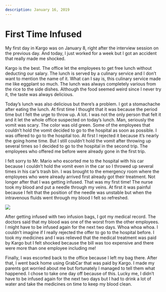 ```yaml
---
description: January 16, 2019
---
```


# First Time Infused

My first day in Kargo was on January 8, right after the interview session on the previous day. And today, I just worked for a week but I got an accident that really made me shocked.

Kargo is the best. The office let the employees to get free lunch without deducting our salary. The lunch is served by a culinary service and I don’t want to mention the name of it. What can I say is, this culinary service made me like eggplant so much. The lunch was always completely various from the rice to the side dishes. Although the food seemed weird since I never try it, the taste was always delicious.

Today’s lunch was also delicious but there’s a problem. I got a stomachache after eating the lunch. At first time I thought that it was because the period time but I felt the urge to throw up. A lot. I was not the only person that felt it and it let the whole office suspected on today’s lunch. Man, seriously the vomit was scary. The color was old green. Some of the employees that couldn’t hold the vomit decided to go to the hospital as soon as possible. I was offered to go to the hospital too. At first I rejected it because it’s nearly the going home time. But I still couldn’t hold the vomit after throwing up several times so I decided to go to the hospital in the second trip. The employees who offered me before were already gone in the first trip.

I felt sorry to Mr. Mario who escorted me to the hospital with his car because I couldn’t hold the vomit even in the car so I throwed up several times in his car’s trash bin. I was brought to the emergency room where the employees who were already arrived first already got their treatment. Not longer after that I was getting infused. That was my first time! The nurse took my blood and put a needle through my veins. At first it was painful because I felt that the position of the needle was unstable but when the intravenous fluids went through my blood I felt so refreshed.

![](<../../.gitbook/assets/unpad blog\_191231\_0063.jpg>)

After getting infused with two infusion bags, I got my medical record. The doctors said that my blood was one of the worst from the other employees. I might have to be infused again for the next two days. Whoa whoa whoa. I couldn’t imagine if I really rejected the offer to go to the hospital before. I took my medicines and I was relieved that the medical treatment was paid by Kargo but I felt shocked because the bill was too expensive and there were more than one employee including me!

Finally, I was escorted back to the office because I left my bag there. After that, I went back home using GrabCar that was paid by Kargo. I made my parents got worried about me but fortunately I managed to tell them what happened. I chose to take one day off because of this. Lucky me, I didn’t have to be infused again for the next two days but I had to drink a lot of water and take the medicines on time to keep my blood clean.
